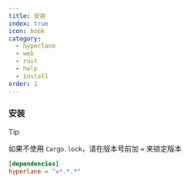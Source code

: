 ```yaml
---
title: 安装
index: true
icon: book
category:
  - hyperlane
  - web
  - rust
  - help
  - install
order: 1
---
```


<Share colorful />

### 安装

> [!tip]
>
> 如果不使用 `Cargo.lock`，请在版本号前加 `=` 来锁定版本

```toml
[dependencies]
hyperlane = "=*.*.*"
```

<Bottom />

